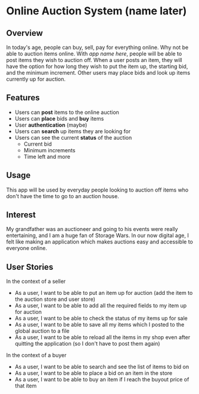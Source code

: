# Online Auction System (name later)

## Overview
In today's age, people can buy, sell, pay for everything online. Why not be
able to auction items online. With *app name here*, people will be able to post
items they wish to auction off. When a user posts an item, they will have the option for
how long they wish to put the item up, the starting bid, and the minimum increment.
Other users may place bids and look up items currently up for auction. 

## Features
- Users can **post** items to the online auction
- Users can **place** bids and **buy** items
- User **authentication** (maybe)
- Users can **search** up items they are looking for
- Users can see the current **status** of the auction
    - Current bid
    - Minimum increments
    - Time left and more

## Usage
This app will be used by everyday people looking to auction off items who don't
have the time to go to an auction house. 

## Interest
My grandfather was an auctioneer and going to his events were really entertaining,
and I am a huge fan of Storage Wars. In our now digital age, I felt like making
an application which makes auctions easy and accessible to everyone online.

## User Stories
In the context of a seller
- As a user, I want to be able to put an item up for auction (add the item to the auction store and user store)
- As a user, I want to be able to add all the required fields to my item up for auction
- As a user, I want to be able to check the status of my items up for sale
- As a user, I want to be able to save all my items which I posted to the global auction to a file
- As a user, I want to be able to reload all the items in my shop even after quitting the application (so I don't have to post them again) 

In the context of a buyer
- As a user, I want to be able to search and see the list of items to bid on
- As a user, I want to be able to place a bid on an item in the store
- As a user, I want to be able to buy an item if I reach the buyout price of that item
